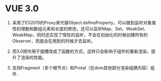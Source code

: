 # VUE 3.0

1. 采用了ES2015的Proxy来代替Object.defineProperty，可以做到监听对象属性的增删和数组元素和长度的修改，还可以监听Map、Set、WeakSet、WeakMap，同时还实现了惰性的监听，不会在初始化的时候创建所有的Observer，而是会在用到的时候才去监听。

2. 而3.0把作用于插槽改成了函数的方式，这样只会影响子组件的重新渲染，提升了渲染的性能。

3. 支持Fragment（多个根节点）和Protal（在dom其他部分渲染组建内容）组件.

